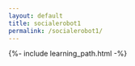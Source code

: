 ```yaml
---
layout: default
title: socialerobot1
permalink: /socialerobot1/
---
```


{%- include learning_path.html -%}
